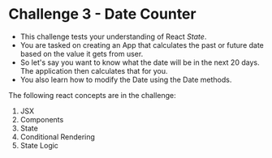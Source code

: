 # Challenge 3 - Date Counter

- This challenge tests your understanding of React _State_.
- You are tasked on creating an App that calculates the past or future date based on the value it gets from user.
- So let's say you want to know what the date will be in the next 20 days. The application then calculates that for you.
- You also learn how to modify the Date using the Date methods.

The following react concepts are in the challenge:

1. JSX
2. Components
3. State
4. Conditional Rendering
5. State Logic
